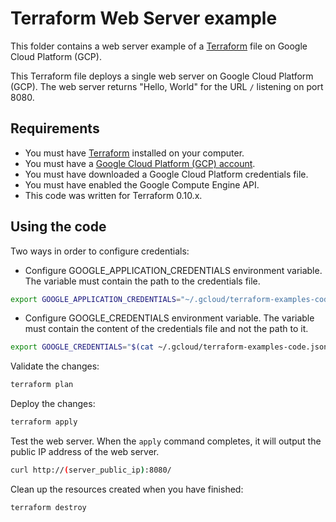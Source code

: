 # Terraform Web Server example

This folder contains a web server example of a [Terraform](https://www.terraform.io/) file on Google Cloud Platform (GCP).

This Terraform file deploys a single web server on Google Cloud Platform (GCP). The web server returns "Hello, World" for the URL `/` listening on port 8080.

## Requirements

* You must have [Terraform](https://www.terraform.io/) installed on your computer.
* You must have a [Google Cloud Platform (GCP) account](https://cloud.google.com/).
* You must have downloaded a Google Cloud Platform credentials file.
* You must have enabled the Google Compute Engine API.
* This code was written for Terraform 0.10.x.

## Using the code

Two ways in order to configure credentials:

* Configure GOOGLE_APPLICATION_CREDENTIALS environment variable. The variable must contain the path to the credentials file.

```bash
export GOOGLE_APPLICATION_CREDENTIALS="~/.gcloud/terraform-examples-code.json"
```

* Configure GOOGLE_CREDENTIALS environment variable. The variable must contain the content of the credentials file and not the path to it.

```bash
export GOOGLE_CREDENTIALS="$(cat ~/.gcloud/terraform-examples-code.json)"
```

Validate the changes:

```bash
terraform plan
```

Deploy the changes:

```bash
terraform apply
```

Test the web server. When the `apply` command completes, it will output the public IP address of the web server.

```bash
curl http://(server_public_ip):8080/
```

Clean up the resources created when you have finished:

```bash
terraform destroy
```